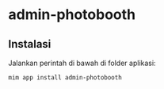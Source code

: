 # admin-photobooth

## Instalasi

Jalankan perintah di bawah di folder aplikasi:

```
mim app install admin-photobooth
```
